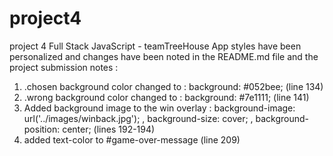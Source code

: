 # project4
 project 4 Full Stack JavaScript - teamTreeHouse
App styles have been personalized and changes have been noted in the README.md file and the project submission notes :

1. .chosen background color changed to :   background: #052bee; (line 134)
2. .wrong background color changed to :   background: #7e1111; (line 141)
3. Added background image to the win overlay :   background-image: url('../images/winback.jpg'); , background-size: cover; , background-position: center; (lines 192-194)
4. added text-color to #game-over-message (line 209)
